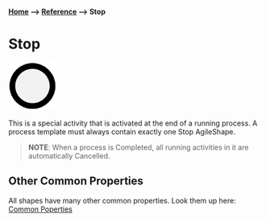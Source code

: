 __[Home](/) --> [Reference](/ref) --> Stop__

# Stop

![Stop](media/Stop.png)

This is a special activity that is activated at the end of a running process. A
process template must always contain exactly one Stop AgileShape.

> **NOTE**: When a process is Completed, all running activities in it are
automatically Cancelled.

<!--## Shape-Specific Properties

| Property | Description |
| -------- | ----------- |
| __Property 1__ | Description of Property 1<br>More info in a separate line |
| __Property 2__ | [Link](common/property2.md) |-->

## Other Common Properties
All shapes have many other common properties. Look them up here: [Common Poperties](common/README.md)

